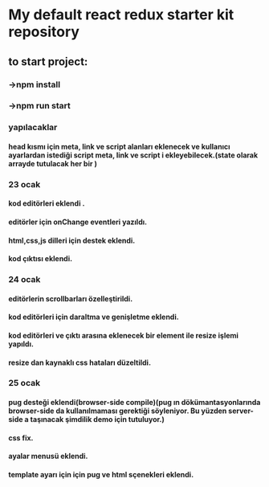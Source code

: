 # My default react redux starter kit repository

## to start project:

### ->npm install

### ->npm run start

### yapılacaklar
#### head kısmı için meta, link ve script alanları eklenecek ve kullanıcı ayarlardan istediği script meta, link ve script i ekleyebilecek.(state olarak arrayde tutulacak her bir )


### 23 ocak
#### kod editörleri eklendi .
#### editörler için onChange eventleri yazıldı.
#### html,css,js dilleri için destek eklendi.
#### kod çıktısı eklendi.

### 24 ocak
#### editörlerin scrollbarları özelleştirildi.
#### kod editörleri için daraltma ve genişletme eklendi.
#### kod editörleri ve çıktı arasına eklenecek bir element ile resize işlemi yapıldı.
#### resize dan kaynaklı css hataları düzeltildi.

### 25 ocak 
#### pug desteği eklendi(browser-side compile)(pug ın dökümantasyonlarında browser-side da kullanılmaması gerektiği söyleniyor. Bu yüzden server-side a taşınacak şimdilik demo için tutuluyor.)
#### css fix.
#### ayalar menusü eklendi.
#### template ayarı için için pug ve html sçenekleri eklendi.
